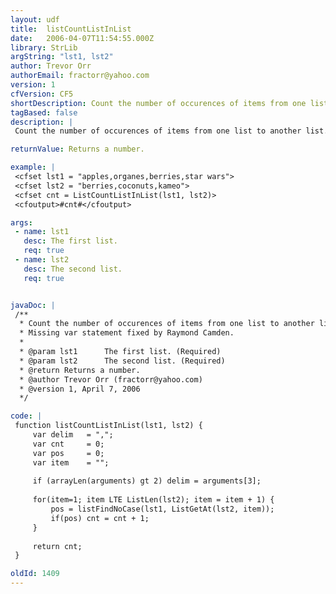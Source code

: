 ```yaml
---
layout: udf
title:  listCountListInList
date:   2006-04-07T11:54:55.000Z
library: StrLib
argString: "lst1, lst2"
author: Trevor Orr
authorEmail: fractorr@yahoo.com
version: 1
cfVersion: CF5
shortDescription: Count the number of occurences of items from one list to another list.
tagBased: false
description: |
 Count the number of occurences of items from one list to another list.

returnValue: Returns a number.

example: |
 <cfset lst1 = "apples,organes,berries,star wars">
 <cfset lst2 = "berries,coconuts,kameo">
 <cfset cnt = ListCountListInList(lst1, lst2)>
 <cfoutput>#cnt#</cfoutput>

args:
 - name: lst1
   desc: The first list.
   req: true
 - name: lst2
   desc: The second list.
   req: true


javaDoc: |
 /**
  * Count the number of occurences of items from one list to another list.
  * Missing var statement fixed by Raymond Camden.
  * 
  * @param lst1      The first list. (Required)
  * @param lst2      The second list. (Required)
  * @return Returns a number. 
  * @author Trevor Orr (fractorr@yahoo.com) 
  * @version 1, April 7, 2006 
  */

code: |
 function listCountListInList(lst1, lst2) {
     var delim   = ",";
     var cnt     = 0;
     var pos     = 0;
     var item    = "";
     
     if (arrayLen(arguments) gt 2) delim = arguments[3];
         
     for(item=1; item LTE ListLen(lst2); item = item + 1) {
         pos = listFindNoCase(lst1, ListGetAt(lst2, item));
         if(pos) cnt = cnt + 1;
     }
     
     return cnt;
 }

oldId: 1409
---
```


